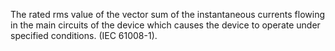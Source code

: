 The rated rms value of the vector sum of the instantaneous currents flowing in the main circuits of the device which causes the device to operate under specified conditions. (IEC 61008-1).